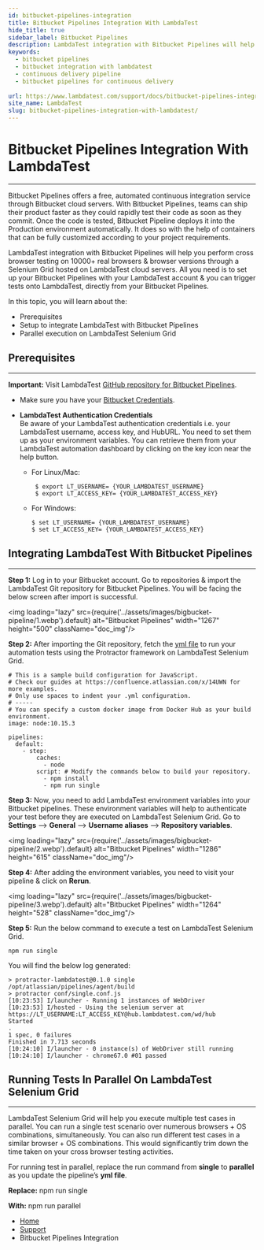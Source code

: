 ```yaml
---
id: bitbucket-pipelines-integration
title: Bitbucket Pipelines Integration With LambdaTest
hide_title: true
sidebar_label: Bitbucket Pipelines 
description: LambdaTest integration with Bitbucket Pipelines will help you perform cross-browser testing on 10000+ real browsers &amp; browser versions, through a Selenium Grid hosted on LambdaTest cloud servers.
keywords:
  - bitbucket pipelines
  - bitbucket integration with lambdatest
  - continuous delivery pipeline
  - bitbucket pipelines for continuous delivery
  
url: https://www.lambdatest.com/support/docs/bitbucket-pipelines-integration-with-lambdatest/
site_name: LambdaTest
slug: bitbucket-pipelines-integration-with-lambdatest/
---
```

<script type="application/ld+json"
      dangerouslySetInnerHTML={{ __html: JSON.stringify({
       "@context": "https://schema.org",
        "@type": "BreadcrumbList",
        "itemListElement": [{
          "@type": "ListItem",
          "position": 1,
          "name": "LambdaTest",
          "item": "https://www.lambdatest.com/"
        },{
          "@type": "ListItem",
          "position": 2,
          "name": "Bitbucket Pipelines Integration With LambdaTest",
          "item": "https://www.lambdatest.com/support/docs/bitbucket-pipelines-integration-with-lambdatest/"
        },{
          "@type": "ListItem",
          "position": 4,
          "name": "Bitbucket Integration",
          "item": "https://www.lambdatest.com/support/docs/bitbucket-integration/"
        }]
      })
    }}
></script>
# Bitbucket Pipelines Integration With LambdaTest
***

Bitbucket Pipelines offers a free, automated continuous integration service through Bitbucket cloud servers. With Bitbucket Pipelines, teams can ship their product faster as they could rapidly test their code as soon as they commit. Once the code is tested, Bitbucket Pipeline deploys it into the Production environment automatically. It does so with the help of containers that can be fully customized according to your project requirements.

LambdaTest integration with Bitbucket Pipelines will help you perform cross browser testing on 10000+ real browsers & browser versions through a Selenium Grid hosted on LambdaTest cloud servers. All you need is to set up your Bitbucket Pipelines with your LambdaTest account & you can trigger tests onto LambdaTest, directly from your Bitbucket Pipelines.

In this topic, you will learn about the:

- Prerequisites
- Setup to integrate LambdaTest with Bitbucket Pipelines
- Parallel execution on LambdaTest Selenium Grid

## Prerequisites
***

**Important:** Visit LambdaTest [GitHub repository for Bitbucket Pipelines](https://github.com/qa-repo/protractor-selenium-bitbucket-sample).

- Make sure you have your [Bitbucket Credentials](https://bitbucket.org/dashboard/overview).

- **LambdaTest Authentication Credentials**   
Be aware of your LambdaTest authentication credentials i.e. your LambdaTest username, access key, and HubURL. You need to set them up as your environment variables. You can retrieve them from your LambdaTest automation dashboard by clicking on the key icon near the help button.

  - For Linux/Mac:
    
    ``` 
     $ export LT_USERNAME= {YOUR_LAMBDATEST_USERNAME}
     $ export LT_ACCESS_KEY= {YOUR_LAMBDATEST_ACCESS_KEY}
     ```

  - For Windows:

    ```
    $ set LT_USERNAME= {YOUR_LAMBDATEST_USERNAME}
    $ set LT_ACCESS_KEY= {YOUR_LAMBDATEST_ACCESS_KEY}
    ```   

## Integrating LambdaTest With Bitbucket Pipelines
***

**Step 1:** Log in to your Bitbucket account. Go to repositories & import the LambdaTest Git repository for Bitbucket Pipelines. You will be facing the below screen after import is successful.

<img loading="lazy" src={require('../assets/images/bigbucket-pipeline/1.webp').default} alt="Bitbucket Pipelines" width="1267" height="500" className="doc_img"/>

**Step 2:** After importing the Git repository, fetch the [yml file](https://github.com/qa-repo/protractor-selenium-bitbucket-sample/blob/master/bitbucket-pipelines.yml) to run your automation tests using the Protractor framework on LambdaTest Selenium Grid.

```
# This is a sample build configuration for JavaScript.
# Check our guides at https://confluence.atlassian.com/x/14UWN for more examples.
# Only use spaces to indent your .yml configuration.
# -----
# You can specify a custom docker image from Docker Hub as your build environment.
image: node:10.15.3

pipelines:
  default:
    - step:
        caches:
          - node
        script: # Modify the commands below to build your repository.
          - npm install
          - npm run single
```
**Step 3:** Now, you need to add LambdaTest environment variables into your Bitbucket pipelines. These environment variables will help to authenticate your test before they are executed on LambdaTest Selenium Grid. Go to **Settings** --> **General** --> **Username aliases** --> **Repository variables**.

<img loading="lazy" src={require('../assets/images/bigbucket-pipeline/2.webp').default} alt="Bitbucket Pipelines" width="1286" height="615" className="doc_img"/>

**Step 4:** After adding the environment variables, you need to visit your pipeline & click on **Rerun**.

<img loading="lazy" src={require('../assets/images/bigbucket-pipeline/3.webp').default} alt="Bitbucket Pipelines" width="1264" height="528" className="doc_img"/>

**Step 5:** Run the below command to execute a test on LambdaTest Selenium Grid.

`npm run single`

You will find the below log generated:

```
> protractor-lambdatest@0.1.0 single /opt/atlassian/pipelines/agent/build
> protractor conf/single.conf.js
[10:23:53] I/launcher - Running 1 instances of WebDriver
[10:23:53] I/hosted - Using the selenium server at https://LT_USERNAME:LT_ACCESS_KEY@hub.lambdatest.com/wd/hub
Started
.
1 spec, 0 failures
Finished in 7.713 seconds
[10:24:10] I/launcher - 0 instance(s) of WebDriver still running
[10:24:10] I/launcher - chrome67.0 #01 passed
```

## Running Tests In Parallel On LambdaTest Selenium Grid
***
LambdaTest Selenium Grid will help you execute multiple test cases in parallel. You can run a single test scenario over numerous browsers + OS combinations, simultaneously. You can also run different test cases in a similar browser + OS combinations. This would significantly trim down the time taken on your cross browser testing activities.

For running test in parallel, replace the run command from **single** to **parallel** as you update the pipeline’s **yml file**.

**Replace:** npm run single

**With:** npm run parallel

<nav aria-label="breadcrumbs">
  <ul className="breadcrumbs">
    <li className="breadcrumbs__item">
      <a className="breadcrumbs__link" href="https://www.lambdatest.com">Home</a>
    </li>
    <li className="breadcrumbs__item">
      <a className="breadcrumbs__link" href="/support/docs/">Support</a>
    </li>
    <li className="breadcrumbs__item breadcrumbs__item--active">
      <span className="breadcrumbs__link">Bitbucket Pipelines Integration</span>
    </li>
  </ul>
</nav>